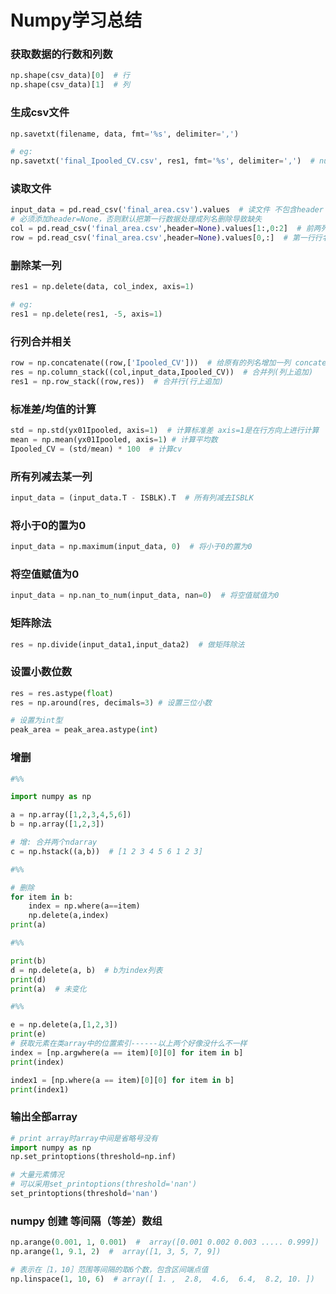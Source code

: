 # Numpy学习总结

### 获取数据的行数和列数

```python
np.shape(csv_data)[0]  # 行
np.shape(csv_data)[1]  # 列
```



### 生成csv文件

```python
np.savetxt(filename, data, fmt='%s', delimiter=',')

# eg:
np.savetxt('final_Ipooled_CV.csv', res1, fmt='%s', delimiter=',')  # numpy.array写文件
```



### 读取文件

```python
input_data = pd.read_csv('final_area.csv').values  # 读文件 不包含header
# 必须添加header=None，否则默认把第一行数据处理成列名删除导致缺失
col = pd.read_csv('final_area.csv',header=None).values[1:,0:2]  # 前两列数据(去除第一行)
row = pd.read_csv('final_area.csv',header=None).values[0,:]  # 第一行行名
```



### 删除某一列

```Python
res1 = np.delete(data, col_index, axis=1)

# eg:
res1 = np.delete(res1, -5, axis=1)
```



### 行列合并相关

```Python
row = np.concatenate((row,['Ipooled_CV']))  # 给原有的列名增加一列 concatenate绑定数据 元组
res = np.column_stack((col,input_data,Ipooled_CV))  # 合并列(列上追加)
res1 = np.row_stack((row,res))  # 合并行(行上追加)
```



### 标准差/均值的计算

```python
std = np.std(yx01Ipooled, axis=1)  # 计算标准差 axis=1是在行方向上进行计算
mean = np.mean(yx01Ipooled, axis=1) # 计算平均数
Ipooled_CV = (std/mean) * 100  # 计算cv
```



### 所有列减去某一列

```python
input_data = (input_data.T - ISBLK).T  # 所有列减去ISBLK
```



### 将小于0的置为0

```python
input_data = np.maximum(input_data, 0)  # 将小于0的置为0
```



### 将空值赋值为0

```python
input_data = np.nan_to_num(input_data, nan=0)  # 将空值赋值为0
```



### 矩阵除法

```python
res = np.divide(input_data1,input_data2)  # 做矩阵除法
```

### 设置小数位数

```python
res = res.astype(float)
res = np.around(res, decimals=3) # 设置三位小数

# 设置为int型
peak_area = peak_area.astype(int)
```



### 增删

```python
#%%

import numpy as np

a = np.array([1,2,3,4,5,6])
b = np.array([1,2,3])

# 增: 合并两个ndarray
c = np.hstack((a,b))  # [1 2 3 4 5 6 1 2 3]

#%%

# 删除
for item in b:
    index = np.where(a==item)
    np.delete(a,index)
print(a)

#%%

print(b)
d = np.delete(a, b)  # b为index列表
print(d)
print(a)  # 未变化

#%%

e = np.delete(a,[1,2,3])
print(e)
# 获取元素在类array中的位置索引------以上两个好像没什么不一样
index = [np.argwhere(a == item)[0][0] for item in b]
print(index)

index1 = [np.where(a == item)[0][0] for item in b]
print(index1)
```

### 输出全部array

```python
# print array时array中间是省略号没有
import numpy as np
np.set_printoptions(threshold=np.inf)

# 大量元素情况
# 可以采用set_printoptions(threshold='nan')
set_printoptions(threshold='nan')
```

### numpy 创建 等间隔（等差）数组

```python
np.arange(0.001, 1, 0.001)  #  array([0.001 0.002 0.003 ..... 0.999])
np.arange(1, 9.1, 2)  #  array([1, 3, 5, 7, 9])

# 表示在［1，10］范围等间隔的取6个数，包含区间端点值
np.linspace(1, 10, 6)  # array([ 1. ,  2.8,  4.6,  6.4,  8.2, 10. ])
```

